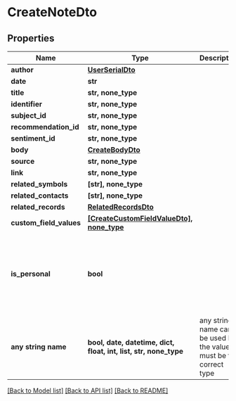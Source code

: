 # CreateNoteDto


## Properties
Name | Type | Description | Notes
------------ | ------------- | ------------- | -------------
**author** | [**UserSerialDto**](UserSerialDto.md) |  | 
**date** | **str** |  | 
**title** | **str, none_type** |  | [optional] 
**identifier** | **str, none_type** |  | [optional] 
**subject_id** | **str, none_type** |  | [optional] 
**recommendation_id** | **str, none_type** |  | [optional] 
**sentiment_id** | **str, none_type** |  | [optional] 
**body** | [**CreateBodyDto**](CreateBodyDto.md) |  | [optional] 
**source** | **str, none_type** |  | [optional] 
**link** | **str, none_type** |  | [optional] 
**related_symbols** | **[str], none_type** |  | [optional] 
**related_contacts** | **[str], none_type** |  | [optional] 
**related_records** | [**RelatedRecordsDto**](RelatedRecordsDto.md) |  | [optional] 
**custom_field_values** | [**[CreateCustomFieldValueDto], none_type**](CreateCustomFieldValueDto.md) |  | [optional] 
**is_personal** | **bool** |  | [optional]  if omitted the server will use the default value of False
**any string name** | **bool, date, datetime, dict, float, int, list, str, none_type** | any string name can be used but the value must be the correct type | [optional]

[[Back to Model list]](../README.md#documentation-for-models) [[Back to API list]](../README.md#documentation-for-api-endpoints) [[Back to README]](../README.md)


